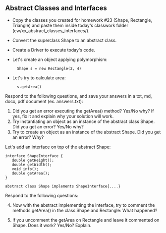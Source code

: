 ## Abstract Classes and Interfaces

- Copy the classes you created for homework #23  (Shape, Rectangle, Triangle) and paste them inside today's classwork folder (cw/xx_abstract_classes_interfaces/).
- Convert the superclass Shape to an abstract class.
- Create a Driver to execute today's code.
- Let's create an object applying polymorphism:
  
  ```
    Shape s = new Rectangle(2, 4)
  ```
- Let's try to calculate area:

  ```
    s.getArea()
  ```

Respond to the following questions, and save your answers in a txt, md, docx, pdf document (ex. answers.txt):

1. Did you get an error executing the getArea() method? Yes/No why? If yes, fix it and explain why your solution will work.
2. Try instantiating an object as an instance of the abstract class Shape. Did you get an error? Yes/No why?  
3. Try to create an object as an instance of the abstract Shape. Did you get an error? Why?

Let's add an interface on top of the abstract Shape:
```
interface ShapeInterface {
   double getHeight();
   double getWidth();
   void info();
   double getArea();
}

abstract class Shape implements ShapeInterface{....}
```

Respond to the following questions:

4. Now with the abstract implementing the interface, try to comment the methods getArea() in the class Shape and Rectangle: What happened?

5. If you uncomment the getArea on Rectangle and leave it commented on Shape. Does it work? Yes/No? Explain.
